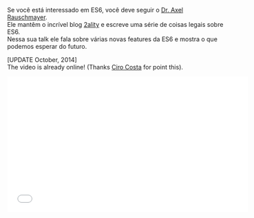 <!--
layout: post
title: O que podemos esperar do novo JavaScript
date: 2014-08-29T03:04:03.666Z
comments: true
published: true
keywords: talks
description: Slides da palestra do Dr. Axel Rauschmayer sobre o que podemos esperar da nova versão do JavaScript
categories: talks, videos
-->
Se você está interessado em ES6, você deve seguir o [Dr. Axel Rauschmayer](https://twitter.com/rauschma).  
Ele mantêm o incrível blog [2ality](http://www.2ality.com/) e escreve uma série de coisas legais sobre ES6.  
Nessa sua talk ele fala sobre várias novas features da ES6 e mostra o que podemos esperar do futuro.  
<script async class="speakerdeck-embed" data-id="4126347010d6013231af66d414c0f9a8" data-ratio="1.33333333333333" src="//speakerdeck.com/assets/embed.js"></script>  

[UPDATE October, 2014]  
The video is already online! (Thanks [Ciro Costa](https://github.com/cirocosta) for point this).  
<iframe width="560" height="315" src="//www.youtube.com/embed/G21rdWfa_as" frameborder="0" allowfullscreen></iframe>